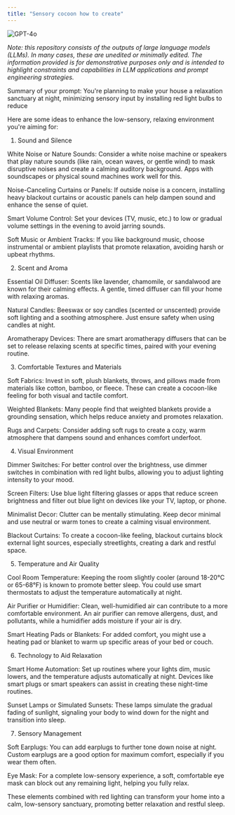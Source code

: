 ```yaml
---
title: "Sensory cocoon how to create"
---
```

![GPT-4o](https://img.shields.io/badge/GPT--4o-3333FF?style=for-the-badge&logo=openai&logoColor=white)



*Note: this repository consists of the outputs of large language models (LLMs). In many cases, these are unedited or minimally edited. The information provided is for demonstrative purposes only and is intended to highlight constraints and capabilities in LLM applications and prompt engineering strategies.*


Summary of your prompt: You're planning to make your house a relaxation sanctuary at night, minimizing sensory input by installing red light bulbs to reduce 

Here are some ideas to enhance the low-sensory, relaxing environment you're aiming for:

1. Sound and Silence

White Noise or Nature Sounds: Consider a white noise machine or speakers that play nature sounds (like rain, ocean waves, or gentle wind) to mask disruptive noises and create a calming auditory background. Apps with soundscapes or physical sound machines work well for this.

Noise-Canceling Curtains or Panels: If outside noise is a concern, installing heavy blackout curtains or acoustic panels can help dampen sound and enhance the sense of quiet.

Smart Volume Control: Set your devices (TV, music, etc.) to low or gradual volume settings in the evening to avoid jarring sounds.

Soft Music or Ambient Tracks: If you like background music, choose instrumental or ambient playlists that promote relaxation, avoiding harsh or upbeat rhythms.


2. Scent and Aroma

Essential Oil Diffuser: Scents like lavender, chamomile, or sandalwood are known for their calming effects. A gentle, timed diffuser can fill your home with relaxing aromas.

Natural Candles: Beeswax or soy candles (scented or unscented) provide soft lighting and a soothing atmosphere. Just ensure safety when using candles at night.

Aromatherapy Devices: There are smart aromatherapy diffusers that can be set to release relaxing scents at specific times, paired with your evening routine.


3. Comfortable Textures and Materials

Soft Fabrics: Invest in soft, plush blankets, throws, and pillows made from materials like cotton, bamboo, or fleece. These can create a cocoon-like feeling for both visual and tactile comfort.

Weighted Blankets: Many people find that weighted blankets provide a grounding sensation, which helps reduce anxiety and promotes relaxation.

Rugs and Carpets: Consider adding soft rugs to create a cozy, warm atmosphere that dampens sound and enhances comfort underfoot.


4. Visual Environment

Dimmer Switches: For better control over the brightness, use dimmer switches in combination with red light bulbs, allowing you to adjust lighting intensity to your mood.

Screen Filters: Use blue light filtering glasses or apps that reduce screen brightness and filter out blue light on devices like your TV, laptop, or phone.

Minimalist Decor: Clutter can be mentally stimulating. Keep decor minimal and use neutral or warm tones to create a calming visual environment.

Blackout Curtains: To create a cocoon-like feeling, blackout curtains block external light sources, especially streetlights, creating a dark and restful space.


5. Temperature and Air Quality

Cool Room Temperature: Keeping the room slightly cooler (around 18-20°C or 65-68°F) is known to promote better sleep. You could use smart thermostats to adjust the temperature automatically at night.

Air Purifier or Humidifier: Clean, well-humidified air can contribute to a more comfortable environment. An air purifier can remove allergens, dust, and pollutants, while a humidifier adds moisture if your air is dry.

Smart Heating Pads or Blankets: For added comfort, you might use a heating pad or blanket to warm up specific areas of your bed or couch.


6. Technology to Aid Relaxation

Smart Home Automation: Set up routines where your lights dim, music lowers, and the temperature adjusts automatically at night. Devices like smart plugs or smart speakers can assist in creating these night-time routines.

Sunset Lamps or Simulated Sunsets: These lamps simulate the gradual fading of sunlight, signaling your body to wind down for the night and transition into sleep.


7. Sensory Management

Soft Earplugs: You can add earplugs to further tone down noise at night. Custom earplugs are a good option for maximum comfort, especially if you wear them often.

Eye Mask: For a complete low-sensory experience, a soft, comfortable eye mask can block out any remaining light, helping you fully relax.


These elements combined with red lighting can transform your home into a calm, low-sensory sanctuary, promoting better relaxation and restful sleep.


